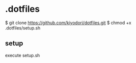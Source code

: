 .dotfiles
========

$ git clone https://github.com/kiyodori/dotfiles.git
$ chmod +x .dotfiles/setup.sh


## setup

execute setup.sh
